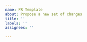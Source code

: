 ```yaml
---
name: PR Template
about: Propose a new set of changes
title: ''
labels: ''
assignees: ''

---
```



